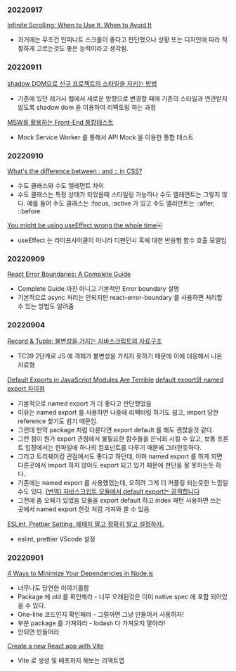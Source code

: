 ### 20220917
[Infinite Scrolling: When to Use It, When to Avoid It](https://www.nngroup.com/articles/infinite-scrolling-tips/)
- 과거에는 무조건 인피니트 스크롤이 좋다고 판단했으나 상황 또는 디자인에 따라 적절하게 고르는것도 좋은 능력이라고 생각됨.

### 20220911
[shadow DOM으로 신규 프로젝트의 스타일을 지키는 방법](https://tech.inflab.com/202208-shadow-root/)
- 기존에 있던 레거시 웹에서 새로운 방향으로 변경할 때에 기존의 스타일과 연관받지 않도록 shadow dom 을 이용하여 리팩토링 하는 과정

[MSW를 활용하는 Front-End 통합테스트](https://fe-developers.kakaoent.com/2022/220825-msw-integration-testing/)
- Mock Service Worker 를 통해서 API Mock 을 이용한 통합 테스트

### 20220910
[What's the difference between : and :: in CSS?](https://dev.to/whitep4nth3r/whats-the-difference-between-and-in-css-23p4)
- 수도 클래스와 수도 엘레먼트 차이
- 수도 클래스는 특정 상태가 되었을때 스타일링 가능하나 수도 앨레먼트는 그렇지 않다. 예를 들어 수도 클래스는 :focus, :active 가 있고 수도 앨리만트는 ::after, ::before

[You might be using useEffect wrong the whole time￼](https://www.thearmchaircritic.org/mansplainings/you-might-be-using-useeffect-wrong-the-whole-time)
- useEffect 는 라이프사이클이 아니라 디펜던시 훅에 대한 반응형 함수 호출 모델임

### 20220909
[React Error Boundaries: A Complete Guide](https://meticulous.ai/blog/react-error-boundaries-complete-guide/)
- Complete Guide 까진 아니고 기본적인 Error boundary 설명
- 기본적으로 async 처리는 안되지만 react-error-boundary 를 사용하면 처리할 수 있는 방법도 알려줌 

### 20220904
[Record & Tuple: 불변성을 가지는 자바스크립트의 자료구조](https://velog.io/@eunbinn/Record-Tuple-Immutable-Data-Structures-in-JS)
- TC39 2단계로 JS 에 객체가 불변성을 가지지 못하기 때문에 이에 대응해서 나온 자료형

[Default Exports in JavaScript Modules Are Terrible](https://www.lloydatkinson.net/posts/2022/default-exports-in-javascript-modules-are-terrible/)
[default export와 named export 차이점](https://medium.com/@_diana_lee/default-export%EC%99%80-named-export-%EC%B0%A8%EC%9D%B4%EC%A0%90-38fa5d7f57d4)
- 기본적으로 named export 가 더 좋다고 판단했었음
- 이유는 named export 를 사용하면 나중에 리팩터링 하기도 쉽고, import 당한 reference 찾기도 쉽기 때문임.
- 그런데 만약 package 처럼 다룬다면 export default 를 해도 괜찮을것 같다.
- 그런 점이 뭔가 export 관점에서 불필요한 함수들을 은닉화 시킬 수 있고, 보통 프론트 입장에서는 한파일에 하나의 컴포넌트를 다루기 때문에 그러한듯하다.
- 그리고 트리쉐이킹 관점에서도 좋다고 하던데, 아마 named export 를 하게 되면 다른곳에서 import 하지 않아도 export 되고 있기 때문에 판단을 잘 못하는듯 하다.
- 기존에는 named export 를 사용했었는데, 오히려 그게 더 커플링 되는듯한 느낌일 수도 있다.
[[번역] 자바스크립트 모듈에서 default export는 끔찍합니다](https://velog.io/@eunbinn/default-exports-in-javascript-modules-are-terrible?utm_source=substack&utm_medium=email)
- 그전에 좀 오해가 있었음 모듈을 export default 하고 index 패턴 사용하면 쓰는 곳에서 named export 한것 처럼 가져와 쓸 수 있음

[ESLint, Prettier Setting, 헤매지 말고 정확히 알고 설정하자.](https://helloinyong.tistory.com/m/325)
- eslint, prettier VScode 설정

### 20220901
[4 Ways to Minimize Your Dependencies in Node.js](https://blog.appsignal.com/2022/08/31/4-ways-to-minimize-your-dependencies-in-nodejs.html)

- 너무나도 당연한 이야기를함
- Package 에 old 를 확인해라 - 너무 오래된것은 이미 native spec 에 포함 되어있을 수 있다.
- One-line 코드인지 확인해라 - 그럴꺼면 그냥 만들어서 사용하자!
- 부분 package 를 가져와라 - lodash 다 가져오지 말아라!
- 안되면 만들어라

[Create a new React app with Vite](https://dev.to/asheeshh/create-a-new-react-app-with-vite-2eja)

- Vite 로 생성 및 배포까지 해보는 리액트앱